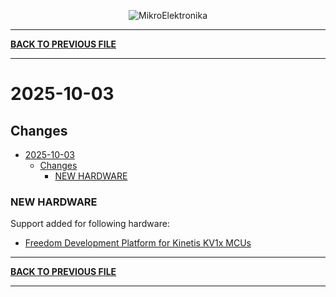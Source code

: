 <p align="center">
  <img src="http://www.mikroe.com/img/designs/beta/logo_small.png?raw=true" alt="MikroElektronika"/>
</p>

---

**[BACK TO PREVIOUS FILE](../changelog.md)**

---

# 2025-10-03

## Changes

- [2025-10-03](#2025-10-03)
  - [Changes](#changes)
    - [NEW HARDWARE](#new-hardware)

### NEW HARDWARE

Support added for following hardware:

+ [Freedom Development Platform for Kinetis KV1x MCUs](https://www.nxp.com/design/design-center/development-boards-and-designs/general-purpose-mcus/freedom-development-platform-for-kinetis-kv1x-family-128-kb-64-kb-32-kb-and-16-kb-flash-mcus:FRDM-KV11Z)

---

**[BACK TO PREVIOUS FILE](../changelog.md)**

---
